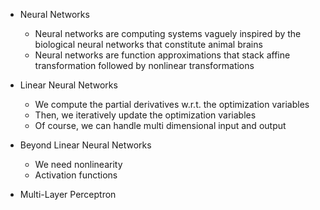 - Neural Networks

  - Neural networks are computing systems vaguely inspired by the biological neural networks that constitute animal brains
  - Neural networks are function approximations that stack affine transformation followed by nonlinear transformations

- Linear Neural Networks

  - We compute the partial derivatives w.r.t. the optimization variables
  - Then, we iteratively update the optimization variables
  - Of course, we can handle multi dimensional input and output

- Beyond Linear Neural Networks

  - We need nonlinearity
  - Activation functions

- Multi-Layer Perceptron
